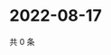 # 2022-08-17

共 0 条

<!-- BEGIN WEIBO -->
<!-- 最后更新时间 Wed Aug 17 2022 20:33:29 GMT+0800 (China Standard Time) -->

<!-- END WEIBO -->
